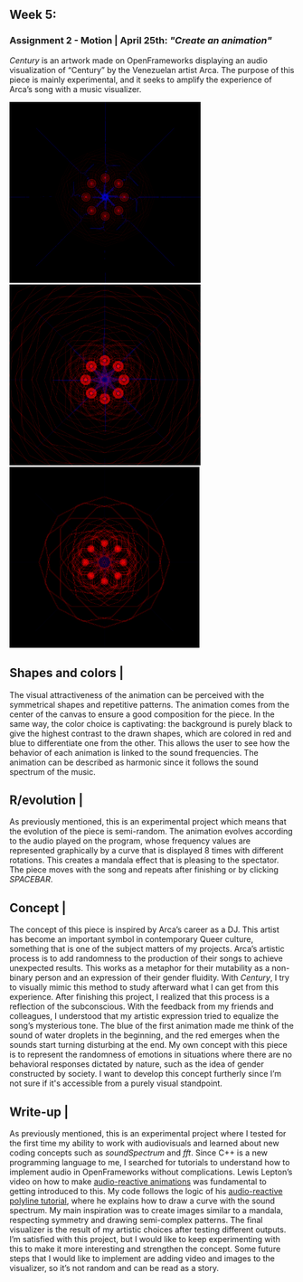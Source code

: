 
## Week 5:

### Assignment 2 - Motion | April 25th: _"Create an animation"_

_Century_ is an artwork made on OpenFrameworks displaying an audio visualization of “Century” by the Venezuelan artist Arca. The purpose of this piece is mainly experimental, and it seeks to amplify the experience of Arca’s song with a music visualizer.

<img src="test1.png" height ="320" /><img src="test2.png" height ="320" /><img src="test3.png" height ="320" /> 


## Shapes and colors |

The visual attractiveness of the animation can be perceived with the symmetrical shapes and repetitive patterns. The animation comes from the center of the canvas to ensure a good composition for the piece. In the same way, the color choice is captivating: the background is purely black to give the highest contrast to the drawn shapes, which are colored in red and blue to differentiate one from the other. This allows the user to see how the behavior of each animation is linked to the sound frequencies. The animation can be described as harmonic since it follows the sound spectrum of the music.

## R/evolution |

As previously mentioned, this is an experimental project which means that the evolution of the piece is semi-random. The animation evolves according to the audio played on the program, whose frequency values are represented graphically by a curve that is displayed 8 times with different rotations. This creates a mandala effect that is pleasing to the spectator. The piece moves with the song and repeats after finishing or by clicking _SPACEBAR_. 

## Concept |

The concept of this piece is inspired by Arca’s career as a DJ. This artist has become an important symbol in contemporary Queer culture, something that is one of the subject matters of my projects. Arca’s artistic process is to add randomness to the production of their songs to achieve unexpected results. This works as a metaphor for their mutability as a non-binary person and an expression of their gender fluidity. 
With _Century_,  I try to visually mimic this method to study afterward what I can get from this experience. After finishing this project, I realized that this process is a reflection of the subconscious. With the feedback from my friends and colleagues, I understood that my artistic expression tried to equalize the song’s mysterious tone. The blue of the first animation made me think of the sound of water droplets in the beginning, and the red emerges when the sounds start turning disturbing at the end.
My own concept with this piece is to represent the randomness of emotions in situations where there are no behavioral responses dictated by nature, such as the idea of gender constructed by society. I want to develop this concept furtherly since I’m not sure if it's accessible from a purely visual standpoint.


## Write-up |

As previously mentioned, this is an experimental project where I tested for the first time my ability to work with audiovisuals and learned about new coding concepts such as _soundSpectrum_ and _fft_. 
Since C++ is a new programming language to me, I searched for tutorials to understand how to implement audio in OpenFrameworks without complications. Lewis Lepton’s video on how to make [audio-reactive animations](https://www.youtube.com/watch?v=vGZC72fAaBI) was fundamental to getting introduced to this. My code follows the logic of his [audio-reactive polyline tutorial](https://www.youtube.com/watch?v=DfiIvAdrlRg), where he explains how to draw a curve with the sound spectrum. 
My main inspiration was to create images similar to a mandala, respecting symmetry and drawing semi-complex patterns. The final visualizer is the result of my artistic choices after testing different outputs. I’m satisfied with this project, but I would like to keep experimenting with this to make it more interesting and strengthen the concept. 
Some future steps that I would like to implement are adding video and images to the visualizer, so it’s not random and can be read as a story. 

